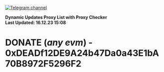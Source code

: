 [![Telegram channel](https://img.shields.io/endpoint?url=https://runkit.io/damiankrawczyk/telegram-badge/branches/master?url=https://t.me/n4z4v0d)](https://t.me/n4z4v0d) 

**Dynamic Updates Proxy List with Proxy Checker**  
**Last Updated: 16.12.23 15:08**

# DONATE (_any evm_) - 0xDEADf12DE9A24b47Da0a43E1bA70B8972F5296F2
